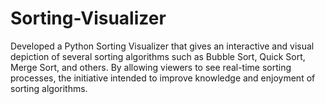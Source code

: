 # Sorting-Visualizer
Developed a Python Sorting Visualizer that gives an interactive and visual depiction of several sorting algorithms such as Bubble Sort, Quick Sort, Merge Sort, and others. By allowing viewers to see real-time sorting processes, the initiative intended to improve knowledge and enjoyment of sorting algorithms.

